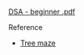 [DSA - beginner .pdf](https://github.com/CAFECA-IO/KnowledgeManagement/files/13808347/DSA.-.beginner.pdf)

Reference
- [Tree maze](https://neetcode.io/courses/dsa-for-beginners/22)
